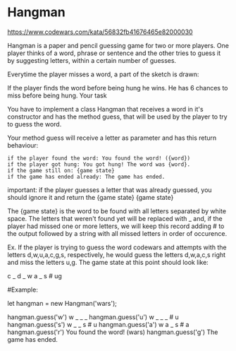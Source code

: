 # Hangman

https://www.codewars.com/kata/56832fb41676465e82000030

Hangman is a paper and pencil guessing game for two or more players. One player thinks of a word, phrase or sentence and the other tries to guess it by suggesting letters, within a certain number of guesses.

Everytime the player misses a word, a part of the sketch is drawn:

If the player finds the word before being hung he wins. He has 6 chances to miss before being hung.
Your task

You have to implement a class Hangman that receives a word in it's constructor and has the method guess, that will be used by the player to try to guess the word.

Your method guess will receive a letter as parameter and has this return behaviour:

    if the player found the word: You found the word! ({word})
    if the player got hung: You got hung! The word was {word}.
    if the game still on: {game state}
    if the game has ended already: The game has ended.

important: if the player guesses a letter that was already guessed, you should ignore it and return the {game state}
{game state}

The {game state} is the word to be found with all letters separated by white space. The letters that weren't found yet will be replaced with \_ and, if the player had missed one or more letters, we will keep this record adding # to the output followed by a string with all missed letters in order of occurence.

Ex. If the player is trying to guess the word codewars and attempts with the letters d,w,u,a,c,g,s, respectively, he would guess the letters d,w,a,c,s right and miss the letters u,g. The game state at this point should look like:

c _ d _ w a \_ s # ug

#Example:

let hangman = new Hangman('wars');

hangman.guess('w')
w \_ \_ _
hangman.guess('u')
w _ \_ _ # u
hangman.guess('s')
w _ _ s # u
hangman.guess('a')
w a _ s # a
hangman.guess('r')
You found the word! (wars)
hangman.guess('g')
The game has ended.
